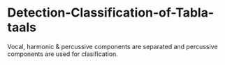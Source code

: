 # Detection-Classification-of-Tabla-taals
Vocal, harmonic &amp; percussive components are separated and percussive components are used for clasification.
